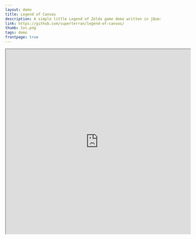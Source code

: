 ```yaml
---
layout: demo
title: Legend of Canvas
description: A simple little Legend of Zelda game demo written in jQuery/Canvas. Use WASD to Navigate
link: https://github.com/superterran/legend-of-canvas/
thumb: loc.png
tags: demo
frontpage: true
---
```


<iframe src="https://rawgit.com/superterran/legend-of-canvas/master/index.html" class="showcase" style="width: 600px; height: 600px;"></iframe>
